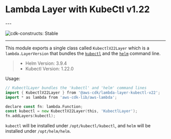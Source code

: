 # Lambda Layer with KubeCtl v1.22

<!--BEGIN STABILITY BANNER-->---


![cdk-constructs: Stable](https://img.shields.io/badge/cdk--constructs-stable-success.svg?style=for-the-badge)

---
<!--END STABILITY BANNER-->

This module exports a single class called `KubectlV22Layer` which is a `lambda.LayerVersion` that
bundles the [`kubectl`](https://kubernetes.io/docs/reference/kubectl/kubectl/) and the
[`helm`](https://helm.sh/) command line.

> * Helm Version: 3.9.4
> * Kubectl Version: 1.22.0

Usage:

```go
// KubectlLayer bundles the 'kubectl' and 'helm' command lines
import { KubectlV22Layer } from '@aws-cdk/lambda-layer-kubectl-v22';
import * as lambda from 'aws-cdk-lib/aws-lambda';

declare const fn: lambda.Function;
const kubectl = new KubectlV22Layer(this, 'KubectlLayer');
fn.addLayers(kubectl);
```

`kubectl` will be installed under `/opt/kubectl/kubectl`, and `helm` will be installed under `/opt/helm/helm`.
